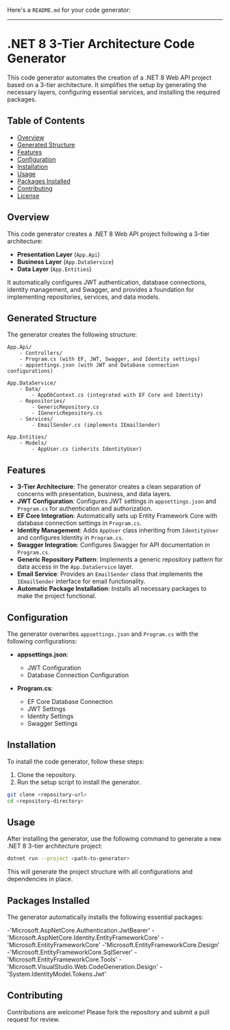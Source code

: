 Here's a `README.md` for your code generator:

---

# .NET 8 3-Tier Architecture Code Generator

This code generator automates the creation of a .NET 8 Web API project based on a 3-tier architecture. It simplifies the setup by generating the necessary layers, configuring essential services, and installing the required packages.

## Table of Contents

- [Overview](#overview)
- [Generated Structure](#generated-structure)
- [Features](#features)
- [Configuration](#configuration)
- [Installation](#installation)
- [Usage](#usage)
- [Packages Installed](#packages-installed)
- [Contributing](#contributing)
- [License](#license)

## Overview

This code generator creates a .NET 8 Web API project following a 3-tier architecture:
- **Presentation Layer** (`App.Api`)
- **Business Layer** (`App.DataService`)
- **Data Layer** (`App.Entities`)

It automatically configures JWT authentication, database connections, identity management, and Swagger, and provides a foundation for implementing repositories, services, and data models.

## Generated Structure

The generator creates the following structure:

```
App.Api/
    - Controllers/
    - Program.cs (with EF, JWT, Swagger, and Identity settings)
    - appsettings.json (with JWT and Database connection configurations)
    
App.DataService/
    - Data/
        - AppDbContext.cs (integrated with EF Core and Identity)
    - Repositories/
        - GenericRepository.cs
        - IGenericRepository.cs
    - Services/
        - EmailSender.cs (implements IEmailSender)
    
App.Entities/
    - Models/
        - AppUser.cs (inherits IdentityUser)
```

## Features

- **3-Tier Architecture**: The generator creates a clean separation of concerns with presentation, business, and data layers.
- **JWT Configuration**: Configures JWT settings in `appsettings.json` and `Program.cs` for authentication and authorization.
- **EF Core Integration**: Automatically sets up Entity Framework Core with database connection settings in `Program.cs`.
- **Identity Management**: Adds `AppUser` class inheriting from `IdentityUser` and configures Identity in `Program.cs`.
- **Swagger Integration**: Configures Swagger for API documentation in `Program.cs`.
- **Generic Repository Pattern**: Implements a generic repository pattern for data access in the `App.DataService` layer.
- **Email Service**: Provides an `EmailSender` class that implements the `IEmailSender` interface for email functionality.
- **Automatic Package Installation**: Installs all necessary packages to make the project functional.

## Configuration

The generator overwrites `appsettings.json` and `Program.cs` with the following configurations:

- **appsettings.json**:
  - JWT Configuration
  - Database Connection Configuration

- **Program.cs**:
  - EF Core Database Connection
  - JWT Settings
  - Identity Settings
  - Swagger Settings

## Installation

To install the code generator, follow these steps:

1. Clone the repository.
2. Run the setup script to install the generator.

```bash
git clone <repository-url>
cd <repository-directory>
```

## Usage

After installing the generator, use the following command to generate a new .NET 8 3-tier architecture project:

```bash
dotnet run --project <path-to-generator>
```

This will generate the project structure with all configurations and dependencies in place.

## Packages Installed

The generator automatically installs the following essential packages:

-'Microsoft.AspNetCore.Authentication.JwtBearer'
-'Microsoft.AspNetCore.Identity.EntityFrameworkCore'
-'Microsoft.EntityFrameworkCore'
-'Microsoft.EntityFrameworkCore.Design'
-'Microsoft.EntityFrameworkCore.SqlServer'
-'Microsoft.EntityFrameworkCore.Tools'
-'Microsoft.VisualStudio.Web.CodeGeneration.Design'
-'System.IdentityModel.Tokens.Jwt'

## Contributing

Contributions are welcome! Please fork the repository and submit a pull request for review.
